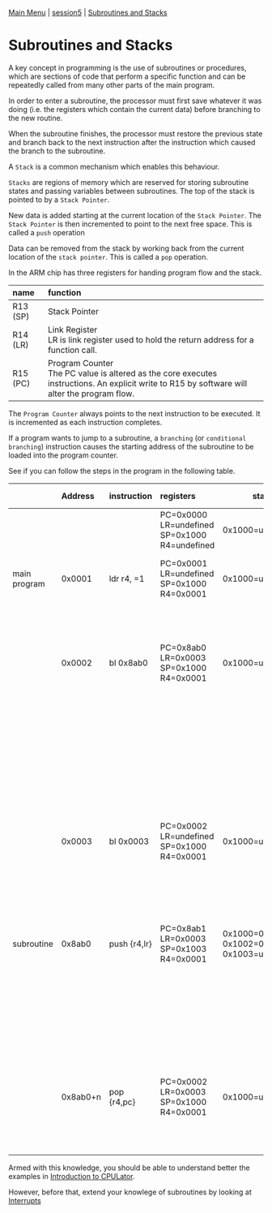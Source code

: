 [Main Menu](../../sessions/README.md) | [session5](../../session5/) | [Subroutines and Stacks](../docs/stacks-routines.md)

# Subroutines and Stacks

A key concept in programming is the use of subroutines or procedures, which are sections of code that perform a specific function and can be repeatedly called from many other parts of the main program.

In order to enter a subroutine, the processor must first save whatever it was doing (i.e. the registers which contain the current data) before branching to the new routine.

When the subroutine finishes, the processor must restore the previous state and branch back to the next instruction after the instruction which caused the branch to the subroutine.

A `Stack` is a common mechanism which enables this behaviour.

`Stacks` are regions of memory which are reserved for storing subroutine states and passing variables between subroutines.
The top of the stack is pointed to by a `Stack Pointer`.

New data is added starting at the current location of the  `Stack Pointer`.
The `Stack Pointer` is then incremented to point to the next free space.
This is called a `push` operation

Data can be removed from the stack by working back from the current location of the `stack pointer`.
This is called a `pop` operation.

In the ARM chip has three registers for handing program flow and the stack.

| name               | function                        |
|:-------------------|:--------------------------------|
|R13 (SP)            | Stack Pointer                   |
|R14 (LR)            | Link Register<BR>LR is link register used to hold the return address for a function call.                   |
|R15 (PC)            | Program Counter<BR> The PC value is altered as the core executes instructions. An explicit write to R15 by software will alter the program flow. |

The `Program Counter` always points to the next instruction to be executed. 
It is incremented as each instruction completes.

If a program wants to jump to a subroutine, a `branching` (or `conditional branching`) instruction causes the starting address of the subroutine to be loaded into the program counter.

See if you can follow the steps in the program in the following table.

|                     |Address | instruction       |  registers                                         | stack                                                   |(step) and explanation    |
|:--------------------|:-------|:------------------|:---------------------------------------------------|---------------------------------------------------------|---------------|
|                     |        |                   |PC=0x0000<BR>LR=undefined<BR>SP=0x1000<BR>R4=undefined   |0x1000=undefined                                       |(0) Initial state |
|main program         | 0x0001 | ldr r4, =1        |PC=0x0001<BR>LR=undefined<BR>SP=0x1000<BR>R4=0x0001 |0x1000=undefined                                            |(1)  LDR (LoaD Register) r4 with number 1             |
|                     | 0x0002 | bl 0x8ab0         |PC=0x8ab0<BR>LR=0x0003<BR>SP=0x1000<BR>R4=0x0001    |0x1000=undefined                                            |(2) BL (Branch to Label) to subroutine at address 0x8ab0<BR>Record next instruction address (0x0003) in LR |
|                     |        |                   |                                                    |<BR><BR><BR>                                             | (At this point the program jumps to the subroutine at 0x8ab0)              |
|                     | 0x0003 | bl 0x0003         |PC=0x0002<BR>LR=undefined<BR>SP=0x1000<BR>R4=0x0001 |0x1000=undefined                                          |(6) Resume main program<BR>(now in continuous loop indicating end of program) |      
|                     |        |                   |                                                    |<BR><BR><BR>                                                         |               |
|subroutine           | 0x8ab0 | push {r4,lr}     |PC=0x8ab1<BR>LR=0x0003<BR>SP=0x1003<BR>R4=0x0001    |0x1000=0x0001(r4)<BR>0x1002=0x0003(lr)<BR>0x1003=undefined|(3) Push r4 and LR onto stack              |
|                     |        |                   |                                                    |<BR><BR><BR>                                             |(4) Do n main instructions of subroutine before returning              |
|                     | 0x8ab0+n | pop {r4,pc}       |PC=0x0002<BR>LR=0x0003<BR>SP=0x1000<BR>R4=0x0001 |0x1000=undefined                                          |(5) Pop r4 off stack<BR>Pop LR off stack INTO PC which causes a branch back to the main program at 0x0003  |


Armed with this knowledge, you should be able to understand better the examples in [Introduction to CPULator](../docs/IntroToCPULator.md).

However, before that, extend your knowlege of subroutines by looking at [Interrupts](../docs/Interrupts.md) 


